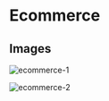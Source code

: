 # Ecommerce
## Images
![ecommerce-1](https://github.com/HusainBhattiwala/Ecommerce/assets/94444107/d533ca45-b1ea-4584-aeb5-8b357f49ce34)

![ecommerce-2](https://github.com/HusainBhattiwala/Ecommerce/assets/94444107/5f13ee42-e57a-400e-8ae6-cda65ead80dc)
